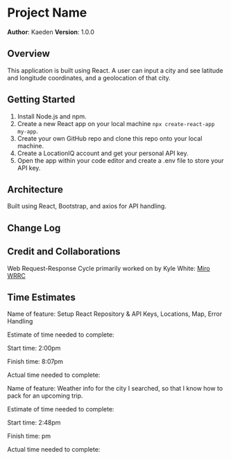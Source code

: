 # Project Name

**Author**: Kaeden
**Version**: 1.0.0

## Overview

This application is built using React. A user can input a city and see latitude and longitude coordinates, and a geolocation of that city. 

## Getting Started
<!-- What are the steps that a user must take in order to build this app on their own machine and get it running? -->

1. Install Node.js and npm.
2. Create a new React app on your local machine ``` npx create-react-app my-app ```.
3. Create your own GitHub repo and clone this repo onto your local machine.
4. Create a LocationIQ account and get your personal API key.
5. Open the app within your code editor and create a .env file to store your API key.

## Architecture
<!-- Provide a detailed description of the application design. What technologies (languages, libraries, etc) you're using, and any other relevant design information. -->

Built using React, Bootstrap, and axios for API handling.

## Change Log
<!-- Use this area to document the iterative changes made to your application as each feature is successfully implemented. Use time stamps. Here's an example:

01-01-2001 4:59pm - Application now has a fully-functional express server, with a GET route for the location resource. -->

## Credit and Collaborations
<!-- Give credit (and a link) to other people or resources that helped you build this application. -->

Web Request-Response Cycle primarily worked on by Kyle White: [Miro WRRC](https://miro.com/app/board/uXjVMSasG74=/)

## Time Estimates

Name of feature: Setup React Repository & API Keys, Locations, Map, Error Handling

Estimate of time needed to complete:

Start time: 2:00pm

Finish time: 8:07pm

Actual time needed to complete:


Name of feature: Weather info for the city I searched, so that I know how to pack for an upcoming trip.

Estimate of time needed to complete:

Start time: 2:48pm

Finish time: pm

Actual time needed to complete:
